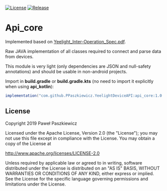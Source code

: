 [![License](https://img.shields.io/badge/License-Apache%202.0-blue.svg)](https://opensource.org/licenses/Apache-2.0)
[![Release](https://jitpack.io/v/PPaszkiewicz/YeelightDeviceAPI.svg)](https://jitpack.io/#PPaszkiewicz/YeelightDeviceAPI)

Api_core
=======
Implemented based on [Yeelight_Inter-Operation_Spec.pdf](https://www.yeelight.com/download/Yeelight_Inter-Operation_Spec.pdf).

Raw JAVA implementation of all classes required to connect and parse data from devices.

This module is very light (only dependencies are JSON and null-safety annotations) and should be usable in non-android projects.

Import in **build.gradle** or **build.gradle.kts** (no need to import it explicitly when using **api_kotlin**):
```gradle
implementation("com.github.PPaszkiewicz.YeelightDeviceAPI:api_core:1.0.3")
```

## License
Copyright 2019 Paweł Paszkiewicz

Licensed under the Apache License, Version 2.0 (the "License");
you may not use this file except in compliance with the License.
You may obtain a copy of the License at

http://www.apache.org/licenses/LICENSE-2.0

Unless required by applicable law or agreed to in writing, software
distributed under the License is distributed on an "AS IS" BASIS,
WITHOUT WARRANTIES OR CONDITIONS OF ANY KIND, either express or implied.
See the License for the specific language governing permissions and
limitations under the License.
